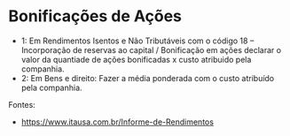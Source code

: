# Bonificações de Ações

- 1: Em Rendimentos Isentos e Não Tributáveis com o código 18 – Incorporação de reservas ao capital / Bonificação em ações declarar o valor da quantiade de ações bonificadas x custo atribuido pela companhia.
- 2: Em Bens e direito: Fazer a média ponderada com o custo atribuído pela companhia.

Fontes:
- https://www.itausa.com.br/Informe-de-Rendimentos
